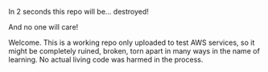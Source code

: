 In 2 seconds this repo will be... destroyed!

And no one will care!

Welcome. This is a working repo only uploaded to test AWS services, so it might be completely ruined, broken, torn apart in many ways in the name of learning. No actual living code was harmed in the process.
